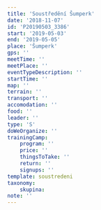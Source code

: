 ```yaml
---
title: 'Soustředění Šumperk'
date: '2018-11-07'
id: 'P20190503_3386'
start: '2019-05-03'
end: '2019-05-05'
place: 'Šumperk'
gps: ''
meetTime: ''
meetPlace: ''
eventTypeDescription: ''
startTime: ''
map: ''
terrain: ''
transport: ''
accomodation: ''
food: ''
leader: ''
type: 'S'
doWeOrganize: ''
trainingCamp:
    program: ''
    price: ''
    thingsToTake: ''
    return: ''
    signups: ''
template: soustredeni
taxonomy:
    skupina:
note: ''
---
```

